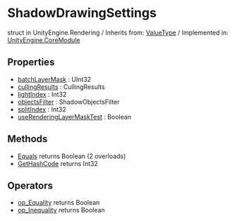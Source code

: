 # ShadowDrawingSettings
struct in UnityEngine.Rendering
 / Inherits from: <a href="https://docs.unity3d.com/6000.0/Documentation/ScriptReference/ValueType.html">ValueType</a> / Implemented in: <a href="https://docs.unity3d.com/6000.0/Documentation/ScriptReference/UnityEngine.CoreModule.html">UnityEngine.CoreModule</a>

## Properties
- <a href="https://docs.unity3d.com/6000.0/Documentation/ScriptReference/ShadowDrawingSettings-batchLayerMask.html">batchLayerMask</a> : UInt32
- <a href="https://docs.unity3d.com/6000.0/Documentation/ScriptReference/ShadowDrawingSettings-cullingResults.html">cullingResults</a> : CullingResults
- <a href="https://docs.unity3d.com/6000.0/Documentation/ScriptReference/ShadowDrawingSettings-lightIndex.html">lightIndex</a> : Int32
- <a href="https://docs.unity3d.com/6000.0/Documentation/ScriptReference/ShadowDrawingSettings-objectsFilter.html">objectsFilter</a> : ShadowObjectsFilter
- <a href="https://docs.unity3d.com/6000.0/Documentation/ScriptReference/ShadowDrawingSettings-splitIndex.html">splitIndex</a> : Int32
- <a href="https://docs.unity3d.com/6000.0/Documentation/ScriptReference/ShadowDrawingSettings-useRenderingLayerMaskTest.html">useRenderingLayerMaskTest</a> : Boolean

## Methods
- <a href="https://docs.unity3d.com/6000.0/Documentation/ScriptReference/ShadowDrawingSettings.Equals.html">Equals</a> returns Boolean (2 overloads)
- <a href="https://docs.unity3d.com/6000.0/Documentation/ScriptReference/ShadowDrawingSettings.GetHashCode.html">GetHashCode</a> returns Int32

## Operators
- <a href="https://docs.unity3d.com/6000.0/Documentation/ScriptReference/ShadowDrawingSettings.op_Equality.html">op_Equality</a> returns Boolean
- <a href="https://docs.unity3d.com/6000.0/Documentation/ScriptReference/ShadowDrawingSettings.op_Inequality.html">op_Inequality</a> returns Boolean

